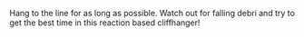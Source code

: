 Hang to the line for as long as possible. Watch out for falling debri and try to get the best time in this reaction based cliffhanger!